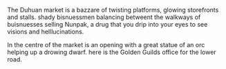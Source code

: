 The Duhuan market is a bazzare of twisting platforms, glowing storefronts and stalls. shady bisnuessmen balancing betweent the walkways of buisnuesses selling Nunpak, a drug that you drip into your eyes to see visions and helllucinations. 

In the centre of the market is an opening with a great statue of an orc helping up a drowing dwarf. here is the Golden Guilds office for the lower road. 
